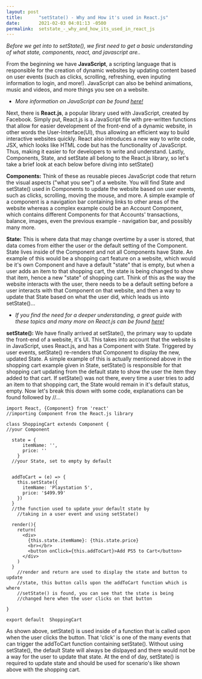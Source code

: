 ```yaml
---
layout: post
title:      "setState() - Why and How it's used in React.js"
date:       2021-02-03 04:01:13 -0500
permalink:  setstate_-_why_and_how_its_used_in_react_js
---
```



*Before we get into to setState(), we first need to get a basic understanding of what state, components, react, and javascript are..*

From the beginning we have **JavaScript**, a scripting language that is responsible for the creation of dynamic websites by updating content based on user events (such as clicks, scrolling, refreshing, even inputing information to login, and more!). JavaScript can also be behind animations, music and videos, and more things you see on a website. 

* *More information on JavaScript can be found [here!](https://developer.mozilla.org/en-US/docs/Learn/JavaScript/Firststeps/WhatisJavaScript)*

Next, there is **React.js**, a popular library used with JavaScript, created by Facebook. Simply put, React.js is a JavaScript file with pre-written functions that allow for easier development of the front-end of a dynamic website, in other words the User-Interface(UI), thus allowing an efficient way to build interactive websites quickly. React also introduces a new way to write code, JSX, which looks like HTML code but has the functionality of JavaScript. Thus, making it easier to for developers to write and understand. Lastly, Components, State, and setState all belong to the React.js library, so let's take a brief look at each below before diving into setState()

**Components:** Think of these as reusable pieces JavaScript code that return the visual aspects ("what you see") of a website. You will find State and setState() used in Components to update the website based on user events, such as clicks, scrolling, moving the mouse, and more. A simple example of a component is a navigation bar containing links to other areas of the website whereas a complex example could be an Account Component, which contains different Components for that Accounts' transactions, balance, images, even the previous example - navigation bar, and possibly many more.

**State:** This is where data that may change overtime by a user is stored, that data comes from either the user or the default setting of the Component. State lives inside of the Component and not all Components have State. An example of this would be a shopping cart feature on a website, which would be it's own Component and have a default "state" that is empty, but when a user adds an item to that shopping cart, the state is being changed to show that item, hence a new "state" of shopping cart. Think of this as the way the website interacts with the user, there needs to be a default setting before a user interacts with that Component on that website, and then a way to update that State based on what the user did, which leads us into setState()...

* *If you find the need for a deeper understanding, a great guide with these topics and many more on React.js can be found [here!](https://www.taniarascia.com/getting-started-with-react/)*

**setState():** We have finally arrived at setState(), the primary way to update the front-end of a website, it's UI. This takes into account that the website is in JavaScript, uses React.js, and has a Component with State. Triggered by user events, setState() re-renders that Component to display the new, updated State. A simple example of this is actually mentioned above in the shopping cart example given in State, setState() is responsible for that shopping cart updating from the default state to show the user the item they added to that cart. If setState() was not there, every time a user tries to add an item to that shopping cart, the State would remain in it's default status, empty. Now let's break this down with some code, explanations can be found followed by //...

```
import React, {Component} from 'react'
//importing Component from the React.js library

class ShoppingCart extends Component {
//your Component
  
  state = {
      itemName: '',
      price: ''
    }
  //your State, set to empty by default
	
  
  addToCart = (e) => {
    this.setState({ 
      itemName: 'Playstation 5',
      price: '$499.99'
    })
  }
  //the function used to update your default state by
	//taking in a user event and using setState()
  
  render(){
    return(
      <div>
        {this.state.itemName}: {this.state.price}
        <br></br>
        <button onClick={this.addToCart}>Add PS5 to Cart</button>
      </div>
    )
  }
	//render and return are used to display the state and button to update
	//state, this button calls upon the addToCart function which is where
	//setState() is found, you can see that the state is being 
	//changed here when the user clicks on that button
  
}

export default  ShoppingCart
```

As shown above, setState() is used inside of a function that is called upon when the user clicks the button. That 'click' is one of the many events that can trigger the addToCart function containing setState().
Without using setState(), the default State will always be dislpayed and there would not be a way for the user to update that state. At the end of day, setState() is required to update state and should be used for scenario's like shown above with the shopping cart. 
